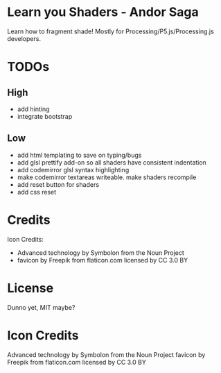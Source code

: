 # Learn you Shaders - Andor Saga

Learn how to fragment shade! Mostly for Processing/P5.js/Processing.js developers.


# TODOs
## High
 - add hinting
 - integrate bootstrap

## Low
  - add html templating to save on typing/bugs
  - add glsl prettify add-on so all shaders have consistent indentation
  - add codemirror glsl syntax highlighting
  - make codemirror textareas writeable. make shaders recompile
  - add reset button for shaders
  - add css reset

# Credits
Icon Credits:
 - Advanced technology by Symbolon from the Noun Project
 - favicon by Freepik from flaticon.com licensed by CC 3.0 BY


# License

Dunno yet, MIT maybe?


# Icon Credits
Advanced technology by Symbolon from the Noun Project
favicon by Freepik from flaticon.com licensed by CC 3.0 BY